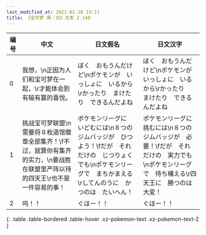 ```yaml
---
last_modified_at: 2021-01-28 19:11
title: 《宝可梦 黑／白》文本 2-140
---
```

| 编号 | 中文 | 日文假名 | 日文汉字 |
| ---- | ---- | ---- | --- |
| 0 | 我想，\n正因为人们和宝可梦在一起，\r才能体会到有输有赢的喜悦。 | ぼく　おもうんだけど\nポケモンが　いっしょに　いるから\rかったり　まけたり　できるんだよね | ぼく　おもうんだけど\nポケモンが　いっしょに　いるから\rかったり　まけたり　できるんだよね |
| 1 | 挑战宝可梦联盟\n需要将８枚道馆徽章全部集齐！\f不过，就算你有集齐的实力，\n要战胜在联盟里严阵以待的四天王\r也不是一件容易的事！ | ポケモンリーグに　いどむには\n８つの　ジムバッジが　ひつよう！\fだが　それだけの　じつりょくでも\nポケモンリーグで　まちかまえる\rしてんのうに　かつのは　たいへん！ | ポケモンリーグに　挑むには\n８つの　ジムバッジが　必要！\fだが　それだけの　実力でも\nポケモンリーグで　待ち構える\r四天王に　勝つのは　大変！ |
| 2 | 呜！！ | ぐほー！！ | ぐほー！！ |
{: .table .table-bordered .table-hover .xz-pokemon-text .xz-pokemon-text-2 }